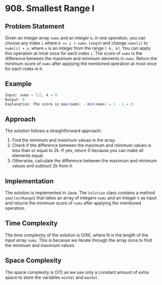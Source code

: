 # 908. Smallest Range I

## Problem Statement

Given an integer array `nums` and an integer `k`, in one operation, you can choose any index `i` where `0 <= i < nums.length` and change `nums[i]` to `nums[i] + x`, where `x` is an integer from the range `[-k, k]`. You can apply this operation at most once for each index `i`. The score of `nums` is the difference between the maximum and minimum elements in `nums`. Return the minimum score of `nums` after applying the mentioned operation at most once for each index in it.

## Example

```java
Input: nums = [1], k = 0
Output: 0
Explanation: The score is max(nums) - min(nums) = 1 - 1 = 0.
```

## Approach
The solution follows a straightforward approach:
1. Find the minimum and maximum values in the array.
2. Check if the difference between the maximum and minimum values is less than or equal to 2k. If yes, return 0 because you can make all elements equal.
3. Otherwise, calculate the difference between the maximum and minimum values and subtract 2k from it.


## Implementation
The solution is implemented in Java. The `Solution` class contains a method `smallestRangeI` that takes an array of integers `nums` and an integer `k` as input and returns the minimum score of `nums` after applying the mentioned operation.

## Time Complexity
The time complexity of the solution is O(N), where N is the length of the input array `nums`. This is because we iterate through the array once to find the minimum and maximum values.

## Space Complexity
The space complexity is O(1) as we use only a constant amount of extra space to store the variables `minVal` and `maxVal`.
